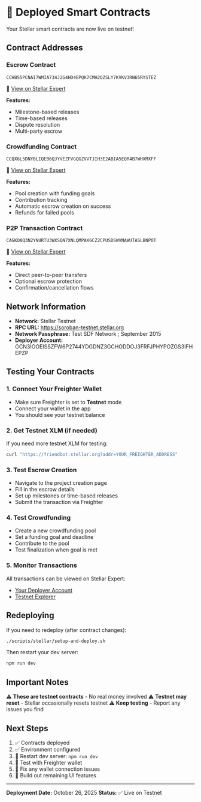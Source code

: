 # 🎉 Deployed Smart Contracts

Your Stellar smart contracts are now live on testnet!

## Contract Addresses

### Escrow Contract
```
CCHB55PCNAI7WMIA734J2G4HD4EPQK7CMH2QZSLY7KVKV3RN65RYSTEZ
```
🔗 [View on Stellar Expert](https://stellar.expert/explorer/testnet/contract/CCHB55PCNAI7WMIA734J2G4HD4EPQK7CMH2QZSLY7KVKV3RN65RYSTEZ)

**Features:**
- Milestone-based releases
- Time-based releases
- Dispute resolution
- Multi-party escrow

### Crowdfunding Contract
```
CCQX6L5DNYBLIQEB6QJYVEZFVGQGZVVTJIH3E2ABIA5EQR4B7WHXMXFF
```
🔗 [View on Stellar Expert](https://stellar.expert/explorer/testnet/contract/CCQX6L5DNYBLIQEB6QJYVEZFVGQGZVVTJIH3E2ABIA5EQR4B7WHXMXFF)

**Features:**
- Pool creation with funding goals
- Contribution tracking
- Automatic escrow creation on success
- Refunds for failed pools

### P2P Transaction Contract
```
CAGKOAQ3N2YNURTU3WXSQN7XNLQMPAK6CZ2CPUSDSWVNAWUTASLBNPOT
```
🔗 [View on Stellar Expert](https://stellar.expert/explorer/testnet/contract/CAGKOAQ3N2YNURTU3WXSQN7XNLQMPAK6CZ2CPUSDSWVNAWUTASLBNPOT)

**Features:**
- Direct peer-to-peer transfers
- Optional escrow protection
- Confirmation/cancellation flows

## Network Information

- **Network:** Stellar Testnet
- **RPC URL:** https://soroban-testnet.stellar.org
- **Network Passphrase:** Test SDF Network ; September 2015
- **Deployer Account:** GCN3IOOEISSZFW6P2744YDGDNZ3GCHODDOJ3FRFJPHYPOZGS3IFHEPZP

## Testing Your Contracts

### 1. Connect Your Freighter Wallet
- Make sure Freighter is set to **Testnet** mode
- Connect your wallet in the app
- You should see your testnet balance

### 2. Get Testnet XLM (if needed)
If you need more testnet XLM for testing:
```bash
curl "https://friendbot.stellar.org?addr=YOUR_FREIGHTER_ADDRESS"
```

### 3. Test Escrow Creation
- Navigate to the project creation page
- Fill in the escrow details
- Set up milestones or time-based releases
- Submit the transaction via Freighter

### 4. Test Crowdfunding
- Create a new crowdfunding pool
- Set a funding goal and deadline
- Contribute to the pool
- Test finalization when goal is met

### 5. Monitor Transactions
All transactions can be viewed on Stellar Expert:
- [Your Deployer Account](https://stellar.expert/explorer/testnet/account/GCN3IOOEISSZFW6P2744YDGDNZ3GCHODDOJ3FRFJPHYPOZGS3IFHEPZP)
- [Testnet Explorer](https://stellar.expert/explorer/testnet)

## Redeploying

If you need to redeploy (after contract changes):

```bash
./scripts/stellar/setup-and-deploy.sh
```

Then restart your dev server:
```bash
npm run dev
```

## Important Notes

⚠️ **These are testnet contracts** - No real money involved
⚠️ **Testnet may reset** - Stellar occasionally resets testnet
⚠️ **Keep testing** - Report any issues you find

## Next Steps

1. ✅ Contracts deployed
2. ✅ Environment configured
3. 🔄 Restart dev server: `npm run dev`
4. 🧪 Test with Freighter wallet
5. 🐛 Fix any wallet connection issues
6. 🚀 Build out remaining UI features

---

**Deployment Date:** October 26, 2025
**Status:** ✅ Live on Testnet
